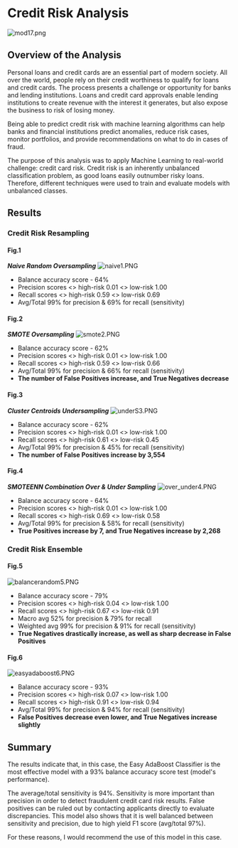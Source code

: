 # Credit Risk Analysis
![mod17.png](PNGs/mod17.png)


## Overview of the Analysis

Personal loans and credit cards are an essential part of modern society. All over the world, people rely on their credit worthiness to qualify for loans and credit cards. The process presents a challenge or opportunity for banks and lending institutions. Loans and credit card approvals enable lending institutions to create revenue with the interest it generates, but also expose the business to risk of losing money. 

Being able to predict credit risk with machine learning algorithms can help banks and financial institutions predict anomalies, reduce risk cases, monitor portfolios, and provide recommendations on what to do in cases of fraud.

The purpose of this analysis was to apply Machine Learning to real-world challenge: credit card risk. Credit risk is an inherently unbalanced classification problem, as good loans easily outnumber risky loans. Therefore, different techniques were used to train and evaluate models with unbalanced classes. 

## Results

### Credit Risk Resampling

#### Fig.1
***Naive Random Oversampling***
![naive1.PNG](PNGs/naive1.png)

- Balance accuracy score - 64%
- Precision scores <> high-risk 0.01 <> low-risk 1.00
- Recall scores <> high-risk 0.59 <> low-risk 0.69
- Avg/Total 99% for precision & 69% for recall (sensitivity)


#### Fig.2
***SMOTE Oversampling***
![smote2.PNG](PNGs/smote2.png)

- Balance accuracy score - 62%
- Precision scores <> high-risk 0.01 <> low-risk 1.00
- Recall scores <> high-risk 0.59 <> low-risk 0.66
- Avg/Total 99% for precision & 66% for recall (sensitivity)
- **The number of False Positives increase, and True Negatives decrease**

#### Fig.3
***Cluster Centroids Undersampling***
![underS3.PNG](PNGs/underS3.png)

- Balance accuracy score - 62%
- Precision scores <> high-risk 0.01 <> low-risk 1.00
- Recall scores <> high-risk 0.61 <> low-risk 0.45
- Avg/Total 99% for precision & 45% for recall (sensitivity)
- **The number of False Positives increase by 3,554**

#### Fig.4
***SMOTEENN Combination Over & Under Sampling***
![over_under4.PNG](PNGs/over_under4.png)

- Balance accuracy score - 64%
- Precision scores <> high-risk 0.01 <> low-risk 1.00
- Recall scores <> high-risk 0.69 <> low-risk 0.58
- Avg/Total 99% for precision & 58% for recall (sensitivity)
- **True Positives increase by 7, and True Negatives increase by 2,268**


### Credit Risk Ensemble

#### Fig.5
![balancerandom5.PNG](PNGs/balancerandom5.png)

- Balance accuracy score - 79%
- Precision scores <> high-risk 0.04 <> low-risk 1.00
- Recall scores <> high-risk 0.67 <> low-risk 0.91
- Macro avg 52% for precision & 79% for recall
- Weighted avg 99% for precision & 91% for recall (sensitivity)
- **True Negatives drastically increase, as well as  sharp decrease in False Positives**

#### Fig.6
![easyadaboost6.PNG](PNGs/easyadaboost6.png)

- Balance accuracy score - 93%
- Precision scores <> high-risk 0.07 <> low-risk 1.00
- Recall scores <> high-risk 0.91 <> low-risk 0.94
- Avg/Total 99% for precision & 94% for recall (sensitivity)
- **False Positives decrease even lower, and True Negatives increase slightly**



## Summary

The results indicate that, in this case, the Easy AdaBoost Classifier is the most effective model with a 93% balance accuracy score test (model's performance). 

The average/total sensitivity is 94%. Sensitivity is more important than precision in order to detect fraudulent credit card risk results. False positives can be ruled out by contacting applicants directly to evaluate discrepancies. This model also shows that it is well balanced between sensitivity and precision, due to high yield F1 score (avg/total 97%).

For these reasons, I would recommend the use of this model in this case.


